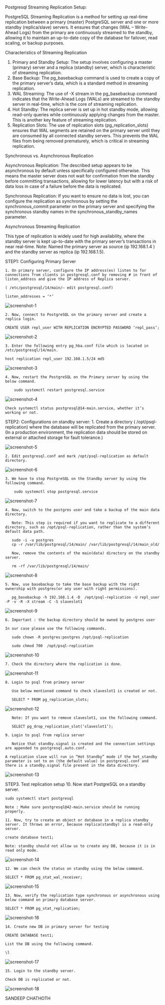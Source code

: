 Postgresql Streaming Replication Setup:

PostgreSQL Streaming Replication is a method for setting up real-time replication between a primary (master) PostgreSQL server and one or more standby (replica/slave) servers. It ensures that changes (WAL – Write-Ahead Logs) from the primary are continuously streamed to the standby, allowing it to maintain an up-to-date copy of the database for failover, read scaling, or backup purposes.

Characteristics of Streaming Replication
1. Primary and Standby Setup: The setup involves configuring a master (primary) server and a replica (standby) server, which is characteristic of streaming replication.
2. Base Backup: The pg_basebackup command is used to create a copy of the primary server’s data, which is a standard method in streaming replication.
3. WAL Streaming: The use of -X stream in the pg_basebackup command indicates that the Write-Ahead Logs (WALs) are streamed to the standby server in real-time, which is the core of streaming replication.
4. Hot Standby: The replica server is set up in hot standby mode, allowing read-only queries while continuously applying changes from the master. This is another key feature of streaming replication.
5. Replication Slots: The use of replication slots (pg_replication_slots) ensures that WAL segments are retained on the primary server until they are consumed by all connected standby servers. This prevents the WAL files from being removed prematurely, which is critical in streaming replication.

Synchronous vs. Asynchronous Replication

Asynchronous Replication: The described setup appears to be asynchronous by default unless specifically configured otherwise. This means the master server does not wait for confirmation from the standby before committing transactions, allowing for lower latency but with a risk of data loss in case of a failure before the data is replicated.

Synchronous Replication: If you want to ensure no data is lost, you can configure the replication as synchronous by setting the synchronous_commit parameter on the primary server and specifying the synchronous standby names in the synchronous_standby_names parameter.

Asynchronous Streaming Replication

This type of replication is widely used for high availability, where the standby server is kept up-to-date with the primary server’s transactions in near real-time. Note: Named the primary server as source (ip 192.168.1.4 ) and the standby server as replica (ip 192.168.1.5).

STEP1: Configuring Primary Server

    1. On primary server, configure the IP address(es) listen to for connections from clients in postgresql.conf by removing # in front of listen_address and give the IP address of Replica server.

    ( /etc/postgresql/14/main/– edit postgresql.conf)

    listen_addresses = ‘*’ 

![screenshot-1](psql-replication-screenshots/Primary/1.png)

    2. Now, connect to PostgreSQL on the primary server and create a replica login.

    CREATE USER repl_user WITH REPLICATION ENCRYPTED PASSWORD ‘repl_pass’;

![screenshot-2](psql-replication-screenshots/Primary/2.png)

    3. Enter the following entry pg_hba.conf file which is located in /etc/postgresql/14/main.

    host replication repl_user 192.168.1.5/24 md5

![screenshot-3](psql-replication-screenshots/Primary/3.png)

    4. Now, restart the PostgreSQL on the Primary server by using the below command.

        sudo systemctl restart postgresql.service
    
![screenshot-4](psql-replication-screenshots/Primary/4.png)

    Check systemctl status postgresql@14-main.service, whether it’s working or not.

STEP2: Configurations on standby server:
    1. Create a directory ( /opt/psql-replication) where the database will be replicated from the primary server. (In a production environment, the replication data should be stored on external or attached storage for fault tolerance.)

![screenshot-5](psql-replication-screenshots/standby/1.png)    

    2. Edit postgresql.conf and mark /opt/psql-replication as default directory.

![screenshot-6](psql-replication-screenshots/standby/2.png)

    3. We have to stop PostgreSQL on the Standby server by using the following command.

        sudo systemctl stop postgresql.service

![screenshot-7](psql-replication-screenshots/standby/3.png)

    4. Now, switch to the postgres user and take a backup of the main data directory.

       Note: This step is required if you want to replicate to a different directory, such as /opt/psql-replication, rather than the system’s default data path.
       
       sudo -i -u postgres
       cp -r /var/lib/postgresql/14/main/ /var/lib/postgresql/14/main_old/

       Now, remove the contents of the main(data) directory on the standby server.

       rm -rf /var/lib/postgresql/14/main/
    
![screenshot-8](psql-replication-screenshots/standby/4.png)

    5. Now, use basebackup to take the base backup with the right ownership with postgres(or any user with right permissions).
     
       pg_basebackup -h 192.168.1.4 -D  /opt/psql-replication -U repl_user -P -v -R -X stream -C -S slaveslot1

![screenshot-9](psql-replication-screenshots/standby/5.png)
    
    6. Important : the backup directory should be owned by postgres user 

    In our case please use the following commands.

       sudo chown -R postgres:postgres /opt/psql-replication

       sudo chmod 700  /opt/psql-replication

![screenshot-10](psql-replication-screenshots/standby/6.png)

    7. Check the directory where the replication is done.

![screenshot-11](psql-replication-screenshots/standby/7.png)

    8. Login to psql from primary server

       Use below mentioned command to check slaveslot1 is created or not.

       SELECT * FROM pg_replication_slots;

![screenshot-12](psql-replication-screenshots/Primary/8.png)
    
       Note: If you want to remove slaveslot1, use the following command.

       SELECT pg_drop_replication_slot(‘slaveslot1’);

    9. Login to psql from replica server

       Notice that standby.signal is created and the connection settings are appended to postgresql.auto.conf.

    A replication slave will run in “Hot Standby” mode if the hot_standby parameter is set to on (the default value) in postgresql.conf and there is a standby.signal file present in the data directory.

![screenshot-13](psql-replication-screenshots/standby/9.png)

STEP3. Test replication setup
    10. Now start PostgreSQL on a standby server.

    sudo systemctl start postgresql

    Note : Make sure postgresql@42-main.service should be running properly.

    11. Now, try to create an object or database in a replica standby server. It throws an error, because replica(standby) is a read-only server.

    create database test1;

    Note: standby should not allow us to create any DB, because it is in read only mode.

![screenshot-14](psql-replication-screenshots/standby/11.png)  

    12. We can check the status on standby using the below command.

    SELECT * FROM pg_stat_wal_receiver;

![screenshot-15](psql-replication-screenshots/standby/12.png)

    13. Now, verify the replication type synchronous or asynchronous using below command on primary database server.

    SELECT * FROM pg_stat_replication;

![screenshot-16](psql-replication-screenshots/Primary/13.png)

    14. Create new DB in primary server for testing

    CREATE DATABASE test1;

    List the DB using the following command.

    \l

![screenshot-17](psql-replication-screenshots/Primary/14.png)

    15. Login to the standby server.

    Check DB is replicated or not.

![screenshot-18](psql-replication-screenshots/standby/15.png)


SANDEEP CHATHOTH